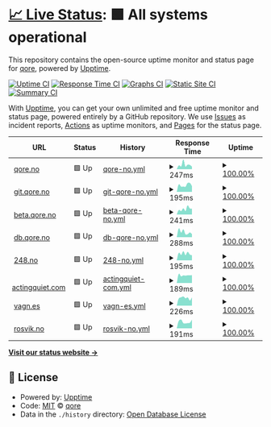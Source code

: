 # [📈 Live Status](https://qoreHQ.github.io/uptime): <!--live status--> **🟩 All systems operational**

This repository contains the open-source uptime monitor and status page for [qore](https://qore.no), powered by [Upptime](https://github.com/upptime/upptime).

[![Uptime CI](https://github.com/qoreHQ/uptime/workflows/Uptime%20CI/badge.svg)](https://github.com/qoreHQ/uptime/actions?query=workflow%3A%22Uptime+CI%22)
[![Response Time CI](https://github.com/qoreHQ/uptime/workflows/Response%20Time%20CI/badge.svg)](https://github.com/qoreHQ/uptime/actions?query=workflow%3A%22Response+Time+CI%22)
[![Graphs CI](https://github.com/qoreHQ/uptime/workflows/Graphs%20CI/badge.svg)](https://github.com/qoreHQ/uptime/actions?query=workflow%3A%22Graphs+CI%22)
[![Static Site CI](https://github.com/qoreHQ/uptime/workflows/Static%20Site%20CI/badge.svg)](https://github.com/qoreHQ/uptime/actions?query=workflow%3A%22Static+Site+CI%22)
[![Summary CI](https://github.com/qoreHQ/uptime/workflows/Summary%20CI/badge.svg)](https://github.com/qoreHQ/uptime/actions?query=workflow%3A%22Summary+CI%22)

With [Upptime](https://upptime.js.org), you can get your own unlimited and free uptime monitor and status page, powered entirely by a GitHub repository. We use [Issues](https://github.com/qoreHQ/uptime/issues) as incident reports, [Actions](https://github.com/qoreHQ/uptime/actions) as uptime monitors, and [Pages](https://qoreHQ.github.io/uptime) for the status page.

<!--start: status pages-->
<!-- This summary is generated by Upptime (https://github.com/upptime/upptime) -->
<!-- Do not edit this manually, your changes will be overwritten -->
<!-- prettier-ignore -->
| URL | Status | History | Response Time | Uptime |
| --- | ------ | ------- | ------------- | ------ |
| <img alt="" src="https://favicons.githubusercontent.com/qore.no" height="13"> [qore.no](https://qore.no) | 🟩 Up | [qore-no.yml](https://github.com/qoreHQ/uptime/commits/HEAD/history/qore-no.yml) | <details><summary><img alt="Response time graph" src="./graphs/qore-no/response-time-week.png" height="20"> 247ms</summary><br><a href="https://qoreHQ.github.io/uptime/history/qore-no"><img alt="Response time 301" src="https://img.shields.io/endpoint?url=https%3A%2F%2Fraw.githubusercontent.com%2FqoreHQ%2Fuptime%2FHEAD%2Fapi%2Fqore-no%2Fresponse-time.json"></a><br><a href="https://qoreHQ.github.io/uptime/history/qore-no"><img alt="24-hour response time 146" src="https://img.shields.io/endpoint?url=https%3A%2F%2Fraw.githubusercontent.com%2FqoreHQ%2Fuptime%2FHEAD%2Fapi%2Fqore-no%2Fresponse-time-day.json"></a><br><a href="https://qoreHQ.github.io/uptime/history/qore-no"><img alt="7-day response time 247" src="https://img.shields.io/endpoint?url=https%3A%2F%2Fraw.githubusercontent.com%2FqoreHQ%2Fuptime%2FHEAD%2Fapi%2Fqore-no%2Fresponse-time-week.json"></a><br><a href="https://qoreHQ.github.io/uptime/history/qore-no"><img alt="30-day response time 305" src="https://img.shields.io/endpoint?url=https%3A%2F%2Fraw.githubusercontent.com%2FqoreHQ%2Fuptime%2FHEAD%2Fapi%2Fqore-no%2Fresponse-time-month.json"></a><br><a href="https://qoreHQ.github.io/uptime/history/qore-no"><img alt="1-year response time 301" src="https://img.shields.io/endpoint?url=https%3A%2F%2Fraw.githubusercontent.com%2FqoreHQ%2Fuptime%2FHEAD%2Fapi%2Fqore-no%2Fresponse-time-year.json"></a></details> | <details><summary><a href="https://qoreHQ.github.io/uptime/history/qore-no">100.00%</a></summary><a href="https://qoreHQ.github.io/uptime/history/qore-no"><img alt="All-time uptime 100.00%" src="https://img.shields.io/endpoint?url=https%3A%2F%2Fraw.githubusercontent.com%2FqoreHQ%2Fuptime%2FHEAD%2Fapi%2Fqore-no%2Fuptime.json"></a><br><a href="https://qoreHQ.github.io/uptime/history/qore-no"><img alt="24-hour uptime 100.00%" src="https://img.shields.io/endpoint?url=https%3A%2F%2Fraw.githubusercontent.com%2FqoreHQ%2Fuptime%2FHEAD%2Fapi%2Fqore-no%2Fuptime-day.json"></a><br><a href="https://qoreHQ.github.io/uptime/history/qore-no"><img alt="7-day uptime 100.00%" src="https://img.shields.io/endpoint?url=https%3A%2F%2Fraw.githubusercontent.com%2FqoreHQ%2Fuptime%2FHEAD%2Fapi%2Fqore-no%2Fuptime-week.json"></a><br><a href="https://qoreHQ.github.io/uptime/history/qore-no"><img alt="30-day uptime 100.00%" src="https://img.shields.io/endpoint?url=https%3A%2F%2Fraw.githubusercontent.com%2FqoreHQ%2Fuptime%2FHEAD%2Fapi%2Fqore-no%2Fuptime-month.json"></a><br><a href="https://qoreHQ.github.io/uptime/history/qore-no"><img alt="1-year uptime 100.00%" src="https://img.shields.io/endpoint?url=https%3A%2F%2Fraw.githubusercontent.com%2FqoreHQ%2Fuptime%2FHEAD%2Fapi%2Fqore-no%2Fuptime-year.json"></a></details>
| <img alt="" src="https://favicons.githubusercontent.com/git.qore.no" height="13"> [git.qore.no](https://git.qore.no) | 🟩 Up | [git-qore-no.yml](https://github.com/qoreHQ/uptime/commits/HEAD/history/git-qore-no.yml) | <details><summary><img alt="Response time graph" src="./graphs/git-qore-no/response-time-week.png" height="20"> 195ms</summary><br><a href="https://qoreHQ.github.io/uptime/history/git-qore-no"><img alt="Response time 295" src="https://img.shields.io/endpoint?url=https%3A%2F%2Fraw.githubusercontent.com%2FqoreHQ%2Fuptime%2FHEAD%2Fapi%2Fgit-qore-no%2Fresponse-time.json"></a><br><a href="https://qoreHQ.github.io/uptime/history/git-qore-no"><img alt="24-hour response time 165" src="https://img.shields.io/endpoint?url=https%3A%2F%2Fraw.githubusercontent.com%2FqoreHQ%2Fuptime%2FHEAD%2Fapi%2Fgit-qore-no%2Fresponse-time-day.json"></a><br><a href="https://qoreHQ.github.io/uptime/history/git-qore-no"><img alt="7-day response time 195" src="https://img.shields.io/endpoint?url=https%3A%2F%2Fraw.githubusercontent.com%2FqoreHQ%2Fuptime%2FHEAD%2Fapi%2Fgit-qore-no%2Fresponse-time-week.json"></a><br><a href="https://qoreHQ.github.io/uptime/history/git-qore-no"><img alt="30-day response time 286" src="https://img.shields.io/endpoint?url=https%3A%2F%2Fraw.githubusercontent.com%2FqoreHQ%2Fuptime%2FHEAD%2Fapi%2Fgit-qore-no%2Fresponse-time-month.json"></a><br><a href="https://qoreHQ.github.io/uptime/history/git-qore-no"><img alt="1-year response time 295" src="https://img.shields.io/endpoint?url=https%3A%2F%2Fraw.githubusercontent.com%2FqoreHQ%2Fuptime%2FHEAD%2Fapi%2Fgit-qore-no%2Fresponse-time-year.json"></a></details> | <details><summary><a href="https://qoreHQ.github.io/uptime/history/git-qore-no">100.00%</a></summary><a href="https://qoreHQ.github.io/uptime/history/git-qore-no"><img alt="All-time uptime 100.00%" src="https://img.shields.io/endpoint?url=https%3A%2F%2Fraw.githubusercontent.com%2FqoreHQ%2Fuptime%2FHEAD%2Fapi%2Fgit-qore-no%2Fuptime.json"></a><br><a href="https://qoreHQ.github.io/uptime/history/git-qore-no"><img alt="24-hour uptime 100.00%" src="https://img.shields.io/endpoint?url=https%3A%2F%2Fraw.githubusercontent.com%2FqoreHQ%2Fuptime%2FHEAD%2Fapi%2Fgit-qore-no%2Fuptime-day.json"></a><br><a href="https://qoreHQ.github.io/uptime/history/git-qore-no"><img alt="7-day uptime 100.00%" src="https://img.shields.io/endpoint?url=https%3A%2F%2Fraw.githubusercontent.com%2FqoreHQ%2Fuptime%2FHEAD%2Fapi%2Fgit-qore-no%2Fuptime-week.json"></a><br><a href="https://qoreHQ.github.io/uptime/history/git-qore-no"><img alt="30-day uptime 100.00%" src="https://img.shields.io/endpoint?url=https%3A%2F%2Fraw.githubusercontent.com%2FqoreHQ%2Fuptime%2FHEAD%2Fapi%2Fgit-qore-no%2Fuptime-month.json"></a><br><a href="https://qoreHQ.github.io/uptime/history/git-qore-no"><img alt="1-year uptime 100.00%" src="https://img.shields.io/endpoint?url=https%3A%2F%2Fraw.githubusercontent.com%2FqoreHQ%2Fuptime%2FHEAD%2Fapi%2Fgit-qore-no%2Fuptime-year.json"></a></details>
| <img alt="" src="https://favicons.githubusercontent.com/beta.qore.no" height="13"> [beta.qore.no](https://beta.qore.no) | 🟩 Up | [beta-qore-no.yml](https://github.com/qoreHQ/uptime/commits/HEAD/history/beta-qore-no.yml) | <details><summary><img alt="Response time graph" src="./graphs/beta-qore-no/response-time-week.png" height="20"> 241ms</summary><br><a href="https://qoreHQ.github.io/uptime/history/beta-qore-no"><img alt="Response time 251" src="https://img.shields.io/endpoint?url=https%3A%2F%2Fraw.githubusercontent.com%2FqoreHQ%2Fuptime%2FHEAD%2Fapi%2Fbeta-qore-no%2Fresponse-time.json"></a><br><a href="https://qoreHQ.github.io/uptime/history/beta-qore-no"><img alt="24-hour response time 256" src="https://img.shields.io/endpoint?url=https%3A%2F%2Fraw.githubusercontent.com%2FqoreHQ%2Fuptime%2FHEAD%2Fapi%2Fbeta-qore-no%2Fresponse-time-day.json"></a><br><a href="https://qoreHQ.github.io/uptime/history/beta-qore-no"><img alt="7-day response time 241" src="https://img.shields.io/endpoint?url=https%3A%2F%2Fraw.githubusercontent.com%2FqoreHQ%2Fuptime%2FHEAD%2Fapi%2Fbeta-qore-no%2Fresponse-time-week.json"></a><br><a href="https://qoreHQ.github.io/uptime/history/beta-qore-no"><img alt="30-day response time 250" src="https://img.shields.io/endpoint?url=https%3A%2F%2Fraw.githubusercontent.com%2FqoreHQ%2Fuptime%2FHEAD%2Fapi%2Fbeta-qore-no%2Fresponse-time-month.json"></a><br><a href="https://qoreHQ.github.io/uptime/history/beta-qore-no"><img alt="1-year response time 251" src="https://img.shields.io/endpoint?url=https%3A%2F%2Fraw.githubusercontent.com%2FqoreHQ%2Fuptime%2FHEAD%2Fapi%2Fbeta-qore-no%2Fresponse-time-year.json"></a></details> | <details><summary><a href="https://qoreHQ.github.io/uptime/history/beta-qore-no">100.00%</a></summary><a href="https://qoreHQ.github.io/uptime/history/beta-qore-no"><img alt="All-time uptime 99.92%" src="https://img.shields.io/endpoint?url=https%3A%2F%2Fraw.githubusercontent.com%2FqoreHQ%2Fuptime%2FHEAD%2Fapi%2Fbeta-qore-no%2Fuptime.json"></a><br><a href="https://qoreHQ.github.io/uptime/history/beta-qore-no"><img alt="24-hour uptime 100.00%" src="https://img.shields.io/endpoint?url=https%3A%2F%2Fraw.githubusercontent.com%2FqoreHQ%2Fuptime%2FHEAD%2Fapi%2Fbeta-qore-no%2Fuptime-day.json"></a><br><a href="https://qoreHQ.github.io/uptime/history/beta-qore-no"><img alt="7-day uptime 100.00%" src="https://img.shields.io/endpoint?url=https%3A%2F%2Fraw.githubusercontent.com%2FqoreHQ%2Fuptime%2FHEAD%2Fapi%2Fbeta-qore-no%2Fuptime-week.json"></a><br><a href="https://qoreHQ.github.io/uptime/history/beta-qore-no"><img alt="30-day uptime 100.00%" src="https://img.shields.io/endpoint?url=https%3A%2F%2Fraw.githubusercontent.com%2FqoreHQ%2Fuptime%2FHEAD%2Fapi%2Fbeta-qore-no%2Fuptime-month.json"></a><br><a href="https://qoreHQ.github.io/uptime/history/beta-qore-no"><img alt="1-year uptime 99.92%" src="https://img.shields.io/endpoint?url=https%3A%2F%2Fraw.githubusercontent.com%2FqoreHQ%2Fuptime%2FHEAD%2Fapi%2Fbeta-qore-no%2Fuptime-year.json"></a></details>
| <img alt="" src="https://favicons.githubusercontent.com/db.qore.no" height="13"> [db.qore.no](https://db.qore.no) | 🟩 Up | [db-qore-no.yml](https://github.com/qoreHQ/uptime/commits/HEAD/history/db-qore-no.yml) | <details><summary><img alt="Response time graph" src="./graphs/db-qore-no/response-time-week.png" height="20"> 288ms</summary><br><a href="https://qoreHQ.github.io/uptime/history/db-qore-no"><img alt="Response time 289" src="https://img.shields.io/endpoint?url=https%3A%2F%2Fraw.githubusercontent.com%2FqoreHQ%2Fuptime%2FHEAD%2Fapi%2Fdb-qore-no%2Fresponse-time.json"></a><br><a href="https://qoreHQ.github.io/uptime/history/db-qore-no"><img alt="24-hour response time 178" src="https://img.shields.io/endpoint?url=https%3A%2F%2Fraw.githubusercontent.com%2FqoreHQ%2Fuptime%2FHEAD%2Fapi%2Fdb-qore-no%2Fresponse-time-day.json"></a><br><a href="https://qoreHQ.github.io/uptime/history/db-qore-no"><img alt="7-day response time 288" src="https://img.shields.io/endpoint?url=https%3A%2F%2Fraw.githubusercontent.com%2FqoreHQ%2Fuptime%2FHEAD%2Fapi%2Fdb-qore-no%2Fresponse-time-week.json"></a><br><a href="https://qoreHQ.github.io/uptime/history/db-qore-no"><img alt="30-day response time 288" src="https://img.shields.io/endpoint?url=https%3A%2F%2Fraw.githubusercontent.com%2FqoreHQ%2Fuptime%2FHEAD%2Fapi%2Fdb-qore-no%2Fresponse-time-month.json"></a><br><a href="https://qoreHQ.github.io/uptime/history/db-qore-no"><img alt="1-year response time 289" src="https://img.shields.io/endpoint?url=https%3A%2F%2Fraw.githubusercontent.com%2FqoreHQ%2Fuptime%2FHEAD%2Fapi%2Fdb-qore-no%2Fresponse-time-year.json"></a></details> | <details><summary><a href="https://qoreHQ.github.io/uptime/history/db-qore-no">100.00%</a></summary><a href="https://qoreHQ.github.io/uptime/history/db-qore-no"><img alt="All-time uptime 100.00%" src="https://img.shields.io/endpoint?url=https%3A%2F%2Fraw.githubusercontent.com%2FqoreHQ%2Fuptime%2FHEAD%2Fapi%2Fdb-qore-no%2Fuptime.json"></a><br><a href="https://qoreHQ.github.io/uptime/history/db-qore-no"><img alt="24-hour uptime 100.00%" src="https://img.shields.io/endpoint?url=https%3A%2F%2Fraw.githubusercontent.com%2FqoreHQ%2Fuptime%2FHEAD%2Fapi%2Fdb-qore-no%2Fuptime-day.json"></a><br><a href="https://qoreHQ.github.io/uptime/history/db-qore-no"><img alt="7-day uptime 100.00%" src="https://img.shields.io/endpoint?url=https%3A%2F%2Fraw.githubusercontent.com%2FqoreHQ%2Fuptime%2FHEAD%2Fapi%2Fdb-qore-no%2Fuptime-week.json"></a><br><a href="https://qoreHQ.github.io/uptime/history/db-qore-no"><img alt="30-day uptime 100.00%" src="https://img.shields.io/endpoint?url=https%3A%2F%2Fraw.githubusercontent.com%2FqoreHQ%2Fuptime%2FHEAD%2Fapi%2Fdb-qore-no%2Fuptime-month.json"></a><br><a href="https://qoreHQ.github.io/uptime/history/db-qore-no"><img alt="1-year uptime 100.00%" src="https://img.shields.io/endpoint?url=https%3A%2F%2Fraw.githubusercontent.com%2FqoreHQ%2Fuptime%2FHEAD%2Fapi%2Fdb-qore-no%2Fuptime-year.json"></a></details>
| <img alt="" src="https://favicons.githubusercontent.com/248.no" height="13"> [248.no](https://248.no) | 🟩 Up | [248-no.yml](https://github.com/qoreHQ/uptime/commits/HEAD/history/248-no.yml) | <details><summary><img alt="Response time graph" src="./graphs/248-no/response-time-week.png" height="20"> 195ms</summary><br><a href="https://qoreHQ.github.io/uptime/history/248-no"><img alt="Response time 252" src="https://img.shields.io/endpoint?url=https%3A%2F%2Fraw.githubusercontent.com%2FqoreHQ%2Fuptime%2FHEAD%2Fapi%2F248-no%2Fresponse-time.json"></a><br><a href="https://qoreHQ.github.io/uptime/history/248-no"><img alt="24-hour response time 148" src="https://img.shields.io/endpoint?url=https%3A%2F%2Fraw.githubusercontent.com%2FqoreHQ%2Fuptime%2FHEAD%2Fapi%2F248-no%2Fresponse-time-day.json"></a><br><a href="https://qoreHQ.github.io/uptime/history/248-no"><img alt="7-day response time 195" src="https://img.shields.io/endpoint?url=https%3A%2F%2Fraw.githubusercontent.com%2FqoreHQ%2Fuptime%2FHEAD%2Fapi%2F248-no%2Fresponse-time-week.json"></a><br><a href="https://qoreHQ.github.io/uptime/history/248-no"><img alt="30-day response time 255" src="https://img.shields.io/endpoint?url=https%3A%2F%2Fraw.githubusercontent.com%2FqoreHQ%2Fuptime%2FHEAD%2Fapi%2F248-no%2Fresponse-time-month.json"></a><br><a href="https://qoreHQ.github.io/uptime/history/248-no"><img alt="1-year response time 252" src="https://img.shields.io/endpoint?url=https%3A%2F%2Fraw.githubusercontent.com%2FqoreHQ%2Fuptime%2FHEAD%2Fapi%2F248-no%2Fresponse-time-year.json"></a></details> | <details><summary><a href="https://qoreHQ.github.io/uptime/history/248-no">100.00%</a></summary><a href="https://qoreHQ.github.io/uptime/history/248-no"><img alt="All-time uptime 99.97%" src="https://img.shields.io/endpoint?url=https%3A%2F%2Fraw.githubusercontent.com%2FqoreHQ%2Fuptime%2FHEAD%2Fapi%2F248-no%2Fuptime.json"></a><br><a href="https://qoreHQ.github.io/uptime/history/248-no"><img alt="24-hour uptime 100.00%" src="https://img.shields.io/endpoint?url=https%3A%2F%2Fraw.githubusercontent.com%2FqoreHQ%2Fuptime%2FHEAD%2Fapi%2F248-no%2Fuptime-day.json"></a><br><a href="https://qoreHQ.github.io/uptime/history/248-no"><img alt="7-day uptime 100.00%" src="https://img.shields.io/endpoint?url=https%3A%2F%2Fraw.githubusercontent.com%2FqoreHQ%2Fuptime%2FHEAD%2Fapi%2F248-no%2Fuptime-week.json"></a><br><a href="https://qoreHQ.github.io/uptime/history/248-no"><img alt="30-day uptime 100.00%" src="https://img.shields.io/endpoint?url=https%3A%2F%2Fraw.githubusercontent.com%2FqoreHQ%2Fuptime%2FHEAD%2Fapi%2F248-no%2Fuptime-month.json"></a><br><a href="https://qoreHQ.github.io/uptime/history/248-no"><img alt="1-year uptime 99.97%" src="https://img.shields.io/endpoint?url=https%3A%2F%2Fraw.githubusercontent.com%2FqoreHQ%2Fuptime%2FHEAD%2Fapi%2F248-no%2Fuptime-year.json"></a></details>
| <img alt="" src="https://favicons.githubusercontent.com/actingquiet.com" height="13"> [actingquiet.com](https://actingquiet.com) | 🟩 Up | [actingquiet-com.yml](https://github.com/qoreHQ/uptime/commits/HEAD/history/actingquiet-com.yml) | <details><summary><img alt="Response time graph" src="./graphs/actingquiet-com/response-time-week.png" height="20"> 189ms</summary><br><a href="https://qoreHQ.github.io/uptime/history/actingquiet-com"><img alt="Response time 265" src="https://img.shields.io/endpoint?url=https%3A%2F%2Fraw.githubusercontent.com%2FqoreHQ%2Fuptime%2FHEAD%2Fapi%2Factingquiet-com%2Fresponse-time.json"></a><br><a href="https://qoreHQ.github.io/uptime/history/actingquiet-com"><img alt="24-hour response time 192" src="https://img.shields.io/endpoint?url=https%3A%2F%2Fraw.githubusercontent.com%2FqoreHQ%2Fuptime%2FHEAD%2Fapi%2Factingquiet-com%2Fresponse-time-day.json"></a><br><a href="https://qoreHQ.github.io/uptime/history/actingquiet-com"><img alt="7-day response time 189" src="https://img.shields.io/endpoint?url=https%3A%2F%2Fraw.githubusercontent.com%2FqoreHQ%2Fuptime%2FHEAD%2Fapi%2Factingquiet-com%2Fresponse-time-week.json"></a><br><a href="https://qoreHQ.github.io/uptime/history/actingquiet-com"><img alt="30-day response time 265" src="https://img.shields.io/endpoint?url=https%3A%2F%2Fraw.githubusercontent.com%2FqoreHQ%2Fuptime%2FHEAD%2Fapi%2Factingquiet-com%2Fresponse-time-month.json"></a><br><a href="https://qoreHQ.github.io/uptime/history/actingquiet-com"><img alt="1-year response time 265" src="https://img.shields.io/endpoint?url=https%3A%2F%2Fraw.githubusercontent.com%2FqoreHQ%2Fuptime%2FHEAD%2Fapi%2Factingquiet-com%2Fresponse-time-year.json"></a></details> | <details><summary><a href="https://qoreHQ.github.io/uptime/history/actingquiet-com">100.00%</a></summary><a href="https://qoreHQ.github.io/uptime/history/actingquiet-com"><img alt="All-time uptime 100.00%" src="https://img.shields.io/endpoint?url=https%3A%2F%2Fraw.githubusercontent.com%2FqoreHQ%2Fuptime%2FHEAD%2Fapi%2Factingquiet-com%2Fuptime.json"></a><br><a href="https://qoreHQ.github.io/uptime/history/actingquiet-com"><img alt="24-hour uptime 100.00%" src="https://img.shields.io/endpoint?url=https%3A%2F%2Fraw.githubusercontent.com%2FqoreHQ%2Fuptime%2FHEAD%2Fapi%2Factingquiet-com%2Fuptime-day.json"></a><br><a href="https://qoreHQ.github.io/uptime/history/actingquiet-com"><img alt="7-day uptime 100.00%" src="https://img.shields.io/endpoint?url=https%3A%2F%2Fraw.githubusercontent.com%2FqoreHQ%2Fuptime%2FHEAD%2Fapi%2Factingquiet-com%2Fuptime-week.json"></a><br><a href="https://qoreHQ.github.io/uptime/history/actingquiet-com"><img alt="30-day uptime 100.00%" src="https://img.shields.io/endpoint?url=https%3A%2F%2Fraw.githubusercontent.com%2FqoreHQ%2Fuptime%2FHEAD%2Fapi%2Factingquiet-com%2Fuptime-month.json"></a><br><a href="https://qoreHQ.github.io/uptime/history/actingquiet-com"><img alt="1-year uptime 100.00%" src="https://img.shields.io/endpoint?url=https%3A%2F%2Fraw.githubusercontent.com%2FqoreHQ%2Fuptime%2FHEAD%2Fapi%2Factingquiet-com%2Fuptime-year.json"></a></details>
| <img alt="" src="https://favicons.githubusercontent.com/vagn.es" height="13"> [vagn.es](https://vagn.es) | 🟩 Up | [vagn-es.yml](https://github.com/qoreHQ/uptime/commits/HEAD/history/vagn-es.yml) | <details><summary><img alt="Response time graph" src="./graphs/vagn-es/response-time-week.png" height="20"> 226ms</summary><br><a href="https://qoreHQ.github.io/uptime/history/vagn-es"><img alt="Response time 327" src="https://img.shields.io/endpoint?url=https%3A%2F%2Fraw.githubusercontent.com%2FqoreHQ%2Fuptime%2FHEAD%2Fapi%2Fvagn-es%2Fresponse-time.json"></a><br><a href="https://qoreHQ.github.io/uptime/history/vagn-es"><img alt="24-hour response time 239" src="https://img.shields.io/endpoint?url=https%3A%2F%2Fraw.githubusercontent.com%2FqoreHQ%2Fuptime%2FHEAD%2Fapi%2Fvagn-es%2Fresponse-time-day.json"></a><br><a href="https://qoreHQ.github.io/uptime/history/vagn-es"><img alt="7-day response time 226" src="https://img.shields.io/endpoint?url=https%3A%2F%2Fraw.githubusercontent.com%2FqoreHQ%2Fuptime%2FHEAD%2Fapi%2Fvagn-es%2Fresponse-time-week.json"></a><br><a href="https://qoreHQ.github.io/uptime/history/vagn-es"><img alt="30-day response time 330" src="https://img.shields.io/endpoint?url=https%3A%2F%2Fraw.githubusercontent.com%2FqoreHQ%2Fuptime%2FHEAD%2Fapi%2Fvagn-es%2Fresponse-time-month.json"></a><br><a href="https://qoreHQ.github.io/uptime/history/vagn-es"><img alt="1-year response time 327" src="https://img.shields.io/endpoint?url=https%3A%2F%2Fraw.githubusercontent.com%2FqoreHQ%2Fuptime%2FHEAD%2Fapi%2Fvagn-es%2Fresponse-time-year.json"></a></details> | <details><summary><a href="https://qoreHQ.github.io/uptime/history/vagn-es">100.00%</a></summary><a href="https://qoreHQ.github.io/uptime/history/vagn-es"><img alt="All-time uptime 100.00%" src="https://img.shields.io/endpoint?url=https%3A%2F%2Fraw.githubusercontent.com%2FqoreHQ%2Fuptime%2FHEAD%2Fapi%2Fvagn-es%2Fuptime.json"></a><br><a href="https://qoreHQ.github.io/uptime/history/vagn-es"><img alt="24-hour uptime 100.00%" src="https://img.shields.io/endpoint?url=https%3A%2F%2Fraw.githubusercontent.com%2FqoreHQ%2Fuptime%2FHEAD%2Fapi%2Fvagn-es%2Fuptime-day.json"></a><br><a href="https://qoreHQ.github.io/uptime/history/vagn-es"><img alt="7-day uptime 100.00%" src="https://img.shields.io/endpoint?url=https%3A%2F%2Fraw.githubusercontent.com%2FqoreHQ%2Fuptime%2FHEAD%2Fapi%2Fvagn-es%2Fuptime-week.json"></a><br><a href="https://qoreHQ.github.io/uptime/history/vagn-es"><img alt="30-day uptime 100.00%" src="https://img.shields.io/endpoint?url=https%3A%2F%2Fraw.githubusercontent.com%2FqoreHQ%2Fuptime%2FHEAD%2Fapi%2Fvagn-es%2Fuptime-month.json"></a><br><a href="https://qoreHQ.github.io/uptime/history/vagn-es"><img alt="1-year uptime 100.00%" src="https://img.shields.io/endpoint?url=https%3A%2F%2Fraw.githubusercontent.com%2FqoreHQ%2Fuptime%2FHEAD%2Fapi%2Fvagn-es%2Fuptime-year.json"></a></details>
| <img alt="" src="https://favicons.githubusercontent.com/rosvik.no" height="13"> [rosvik.no](https://rosvik.no) | 🟩 Up | [rosvik-no.yml](https://github.com/qoreHQ/uptime/commits/HEAD/history/rosvik-no.yml) | <details><summary><img alt="Response time graph" src="./graphs/rosvik-no/response-time-week.png" height="20"> 191ms</summary><br><a href="https://qoreHQ.github.io/uptime/history/rosvik-no"><img alt="Response time 263" src="https://img.shields.io/endpoint?url=https%3A%2F%2Fraw.githubusercontent.com%2FqoreHQ%2Fuptime%2FHEAD%2Fapi%2Frosvik-no%2Fresponse-time.json"></a><br><a href="https://qoreHQ.github.io/uptime/history/rosvik-no"><img alt="24-hour response time 252" src="https://img.shields.io/endpoint?url=https%3A%2F%2Fraw.githubusercontent.com%2FqoreHQ%2Fuptime%2FHEAD%2Fapi%2Frosvik-no%2Fresponse-time-day.json"></a><br><a href="https://qoreHQ.github.io/uptime/history/rosvik-no"><img alt="7-day response time 191" src="https://img.shields.io/endpoint?url=https%3A%2F%2Fraw.githubusercontent.com%2FqoreHQ%2Fuptime%2FHEAD%2Fapi%2Frosvik-no%2Fresponse-time-week.json"></a><br><a href="https://qoreHQ.github.io/uptime/history/rosvik-no"><img alt="30-day response time 257" src="https://img.shields.io/endpoint?url=https%3A%2F%2Fraw.githubusercontent.com%2FqoreHQ%2Fuptime%2FHEAD%2Fapi%2Frosvik-no%2Fresponse-time-month.json"></a><br><a href="https://qoreHQ.github.io/uptime/history/rosvik-no"><img alt="1-year response time 263" src="https://img.shields.io/endpoint?url=https%3A%2F%2Fraw.githubusercontent.com%2FqoreHQ%2Fuptime%2FHEAD%2Fapi%2Frosvik-no%2Fresponse-time-year.json"></a></details> | <details><summary><a href="https://qoreHQ.github.io/uptime/history/rosvik-no">100.00%</a></summary><a href="https://qoreHQ.github.io/uptime/history/rosvik-no"><img alt="All-time uptime 100.00%" src="https://img.shields.io/endpoint?url=https%3A%2F%2Fraw.githubusercontent.com%2FqoreHQ%2Fuptime%2FHEAD%2Fapi%2Frosvik-no%2Fuptime.json"></a><br><a href="https://qoreHQ.github.io/uptime/history/rosvik-no"><img alt="24-hour uptime 100.00%" src="https://img.shields.io/endpoint?url=https%3A%2F%2Fraw.githubusercontent.com%2FqoreHQ%2Fuptime%2FHEAD%2Fapi%2Frosvik-no%2Fuptime-day.json"></a><br><a href="https://qoreHQ.github.io/uptime/history/rosvik-no"><img alt="7-day uptime 100.00%" src="https://img.shields.io/endpoint?url=https%3A%2F%2Fraw.githubusercontent.com%2FqoreHQ%2Fuptime%2FHEAD%2Fapi%2Frosvik-no%2Fuptime-week.json"></a><br><a href="https://qoreHQ.github.io/uptime/history/rosvik-no"><img alt="30-day uptime 100.00%" src="https://img.shields.io/endpoint?url=https%3A%2F%2Fraw.githubusercontent.com%2FqoreHQ%2Fuptime%2FHEAD%2Fapi%2Frosvik-no%2Fuptime-month.json"></a><br><a href="https://qoreHQ.github.io/uptime/history/rosvik-no"><img alt="1-year uptime 100.00%" src="https://img.shields.io/endpoint?url=https%3A%2F%2Fraw.githubusercontent.com%2FqoreHQ%2Fuptime%2FHEAD%2Fapi%2Frosvik-no%2Fuptime-year.json"></a></details>

<!--end: status pages-->

[**Visit our status website →**](https://qoreHQ.github.io/uptime)

## 📄 License

- Powered by: [Upptime](https://github.com/upptime/upptime)
- Code: [MIT](./LICENSE) © [qore](https://qore.no)
- Data in the `./history` directory: [Open Database License](https://opendatacommons.org/licenses/odbl/1-0/)
